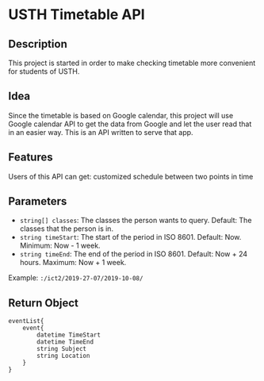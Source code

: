 # USTH Timetable API

## Description

This project is started in order to make checking timetable more convenient for students of USTH.

## Idea

Since the timetable is based on Google calendar, this project will use Google calendar API to get the data from Google and let the user read that in an easier way. This is an API written to serve that app.

## Features

Users of this API can get: customized schedule between two points in time

## Parameters

- `string[] classes`: The classes the person wants to query. Default: The classes that the person is in.
- `string timeStart`: The start of the period in ISO 8601. Default: Now. Minimum: Now - 1 week.
- `string timeEnd`: The end of the period in ISO 8601. Default: Now + 24 hours. Maximum: Now + 1 week.

Example: `:/ict2/2019-27-07/2019-10-08/`

## Return Object

```
eventList{
	event{
		datetime TimeStart
		datetime TimeEnd
		string Subject
		string Location
	}
}
```